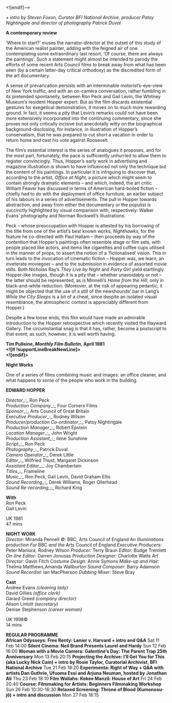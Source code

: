 
<![endif]-->

_+ intro by Steven Foxon, Curator BFI National Archive, producer Patsy Nightingale and director of photography Patrick Duval_

**A contemporary review**

‘Where to start?’ muses the narrator-director at the outset of this study of the American realist painter, adding with the feigned air of one contemplating some extraordinary last resort, ‘Of course, there are always the paintings’. Such a statement might almost be intended to parody the efforts of some recent Arts Council films to break away from what has been seen (by a certain latter-day critical orthodoxy) as the discredited form of the art documentary.

A sense of prevarication persists with an interminable motorist’s-eye-view of New York traffic, and with an on-camera conversation, rather fumbling in its pretended spontaneity, between Ron Peck and Gail Levin, the Whitney Museum’s resident Hopper expert. But as the film discards existential gestures for exegetical demonstration, it moves on to much more rewarding ground. In fact, it seems a pity that Levin’s remarks could not have been more extensively incorporated into the continuing commentary, since she proves not only critically incisive but anecdotally witty on the biographical background-disclosing, for instance, in illustration of Hopper’s conservatism, that he was prepared to cut short a vacation in order to return home and cast his vote against Roosevelt.

The film’s essential interest is the series of analogues it proposes, and for the most part, fortunately, the pace is sufficiently unhurried to allow them to register convincingly. Thus, Hopper’s early work in advertising and magazine illustration is shown to have influenced not only the technique but the content of his paintings. In particular it is intriguing to discover that, according to the artist, _Office at Night_, a picture which might seem to contain strongly dramatic elements – and which, indeed, the art critic William Feaver has discussed in terms of American hard-boiled fiction – chiefly had to do with the deployment of office furniture, an earlier subject of his labours in a series of advertisements. The pull in Hopper towards abstraction, and away from either the documentary or the populist is succinctly highlighted by visual comparison with, respectively: Walker Evans’ photography and Norman Rockwell’s illustrations.

Peck – whose preoccupation with Hopper is attested by his borrowing of the title from one of the artist’s best known works, _Nighthawks_, for the feature he co-directed with Paul Hallam – then proceeds by way of the contention that Hopper’s paintings often resemble stage or film sets, with people placed like actors, and items like cigarettes and coffee cups utilised in the manner of props, to assert the notion of a ‘fictionalised’ vision. This in turn leads to the invocation of cinematic fiction – Hopper was, we learn, an inveterate moviegoer – and to the submission in evidence of assorted movie stills. Both Nicholas Ray’s _They Live by Night_ and _Party Girl_ yield startlingly Hopper-like images, though it is a pity that – whether unavoidably or not – the latter should be represented, as is Minnelli’s _Home from the Hill_, only in black-and-white reduction. (Moreover, at the risk of appearing pedantic, it might be objected that the use of a still of the newshounds’ bar in Lang’s _While the City Sleeps_ is a bit of a cheat, since despite an isolated visual resemblance, the atmospheric context is appreciably different from Hopper.)

Despite a few loose ends, this film would have made an admirable introduction to the Hopper retrospective which recently visited the Hayward Gallery. The circumstantial snag is that it has, rather, become a postscript to that event; as such, however, it is well worth having.

**Tim Pulleine, _Monthly Film Bulletin_, April 1981  
<![if !supportLineBreakNewLine]>  
<![endif]>**

**Night Works**

One of a series of films combining music and images: an office cleaner, and what happens to some of the people who work in the building.

**EDWARD HOPPER**

_Director__:_ Ron Peck  
_Production Company__:_ Four Corners Films  
_Sponsor__:_ Arts Council of Great Britain  
_Executive Producer__:_ Rodney Wilson  
_Producer/production Co-ordinator__:_ Patsy Nightingale  
_Production Manager__:_ Robert Epstein  
_Location Manager__:_ John Wright  
_Production Assistant__:_ Ilene Sunshine  
_Script__:_ Ron Peck  
_Photography__:_ Patrick Duval  
_Camera Operator__:_ Derek Little  
_Editor__:_ Wilfried Thust, Margaret Dickinson  
_Assistant Editor__:_ Joy Chamberlain  
_Titles__:_ Frameline  
_Music__:_ Ron Peck, Gail Levin, David Graham Ellis  
_Sound Recording__:_ Derek Williams, Roger Ollerhead  
_Sound Re-recording__:_ Richard King

**With**  
Ron Peck  
Gail Levin  

UK 1981  
47 mins  

**NIGHT WORK**  
_Director:_ Miranda Pennell
_©:_ BBC, Arts Council of England
An _Illuminations_ production
_For_ BBC _and the_ Arts Council of England
_Executive Producers:_ Peter Maniura, Rodney Wilson
_Producer:_ Terry Braun
_Editor:_ Budge Tremlett
_On-line Editor:_ Darren Jonusas
_Production Designer:_ Charlotte Watts
_Art Director:_ Gavin Fitch
_Costume Design:_ Annie Symons
_Make-up and Hair:_ Thelma Matthews,Amanda Wallburton
_Sound Composer:_ Barry Adamson
_Sound Recordist:_ Ian MacPherson
_Dubbing Mixer:_ Steve Bray

**Cast**  
Andree Evans _(cleaning lady)_  
David Gillies _(office clerk)_  
Garard Greed _(company director)_  
Alison Lintott _(secretary)_  
Denise Stephenson _(career woman)_  

UK 1998©  
14 mins  

**REGULAR PROGRAMME**  
**African Odysseys: Free Renty: Lanier v. Harvard + intro and Q&A**
Sat 11 Feb 14:00
**Silent Cinema: Neil Brand Presents Laurel and Hardy**
Sun 12 Feb 16:00
**Woman with a Movie Camera: Galentine’s Day: The Parent Trap 25th Anniversary**
Mon 13 Feb 20:15
**Projecting the Archive: I’ll Get You for This (aka Lucky Nick Cain) + intro by Rosie Taylor, Curatorial Archivist, BFI National Archive**
Tue 21 Feb 18:20
**Experimenta: Right of Way + Q&A with artists Dan Guthrie, Ufuoma Essi and Arjuna Neuman, hosted by Jonathan Ali**
Thu 23 Feb 18:10
**Film Wallahs: Kekee Manzil: House of Art**
Fri 24 Feb 20:40
**Course: Filmmaking for Artists: Beginners Filmmaking Workshop**
Sun 26 Feb 10:30-16:30
**Relaxed Screening: Throne of Blood (Kumonosu-jô) + intro and discussion**
Mon 27 Feb 18:15
<!--stackedit_data:
eyJoaXN0b3J5IjpbNDUwMTc0NDI4XX0=
-->